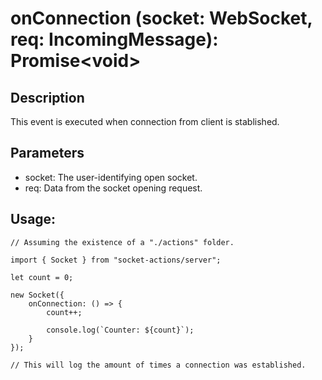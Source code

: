 # onConnection (socket: WebSocket, req: IncomingMessage): Promise\<void>

## Description

This event is executed when connection from client is stablished.

## Parameters

- socket: The user-identifying open socket.
- req: Data from the socket opening request.

## Usage:

```
// Assuming the existence of a "./actions" folder.

import { Socket } from "socket-actions/server";

let count = 0;

new Socket({
    onConnection: () => {
        count++;

        console.log(`Counter: ${count}`);
    }
});

// This will log the amount of times a connection was established.
```
